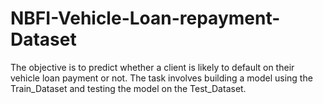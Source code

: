 # NBFI-Vehicle-Loan-repayment-Dataset
The objective is to predict whether a client is likely to default on their vehicle loan payment or not. The task involves building a model using the Train_Dataset and testing the model on the Test_Dataset.

